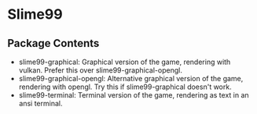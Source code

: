 # Slime99

## Package Contents

- slime99-graphical: Graphical version of the game, rendering with vulkan. Prefer this over slime99-graphical-opengl.
- slime99-graphical-opengl: Alternative graphical version of the game, rendering with opengl. Try this if slime99-graphical doesn't work.
- slime99-terminal: Terminal version of the game, rendering as text in an ansi terminal.
